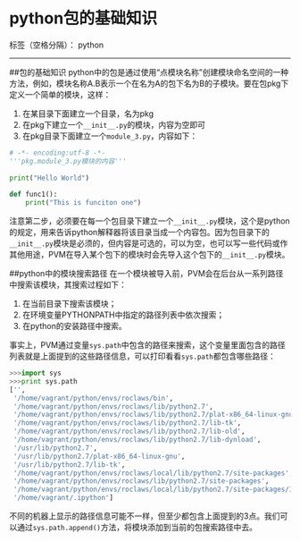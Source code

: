 # python包的基础知识

标签（空格分隔）： python

---

##包的基础知识
python中的包是通过使用“点模块名称”创建模块命名空间的一种方法，例如，模块名称A.B表示一个在名为A的包下名为B的子模块。要在包pkg下定义一个简单的模块，这样：

 1. 在某目录下面建立一个目录，名为pkg
 2. 在pkg下建立一个`__init__.py`的模块，内容为空即可
 3. 在pkg目录下面建立一个`module_3.py`，内容如下：
 

```python
# -*- encoding:utf-8 -*-
'''pkg.module_3.py模块的内容'''
 
print("Hello World")
 
def func1():
    print("This is funciton one")
```
 注意第二步，必须要在每一个包目录下建立一个`__init__.py`模块，这个是python的规定，用来告诉python解释器将该目录当成一个内容包。因为包目录下的`__init__.py`模块是必须的，但内容是可选的，可以为空，也可以写一些代码或作其他用途，PVM在导入某个包下的模块时会先导入这个包下的`__init__.py`模块。
 
##python中的模块搜索路径
在一个模块被导入前，PVM会在后台从一系列路径中搜索该模块，其搜索过程如下：

 1. 在当前目录下搜索该模块；
 2. 在环境变量PYTHONPATH中指定的路径列表中依次搜索；
 3. 在python的安装路径中搜索。

事实上，PVM通过变量`sys.path`中包含的路径来搜索，这个变量里面包含的路径列表就是上面提到的这些路径信息，可以打印看看`sys.path`都包含哪些路径：
```python
>>>import sys
>>>print sys.path
['',
 '/home/vagrant/python/envs/roclaws/bin',
 '/home/vagrant/python/envs/roclaws/lib/python2.7',
 '/home/vagrant/python/envs/roclaws/lib/python2.7/plat-x86_64-linux-gnu',
 '/home/vagrant/python/envs/roclaws/lib/python2.7/lib-tk',
 '/home/vagrant/python/envs/roclaws/lib/python2.7/lib-old',
 '/home/vagrant/python/envs/roclaws/lib/python2.7/lib-dynload',
 '/usr/lib/python2.7',
 '/usr/lib/python2.7/plat-x86_64-linux-gnu',
 '/usr/lib/python2.7/lib-tk',
 '/home/vagrant/python/envs/roclaws/local/lib/python2.7/site-packages',
 '/home/vagrant/python/envs/roclaws/lib/python2.7/site-packages',
 '/home/vagrant/python/envs/roclaws/local/lib/python2.7/site-packages/IPython/extensions',
 '/home/vagrant/.ipython']
```
 
 不同的机器上显示的路径信息可能不一样，但至少都包含上面提到的3点。我们可以通过`sys.path.append()`方法，将模块添加到当前的包搜索路径中去。
